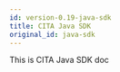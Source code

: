 ```yaml
---
id: version-0.19-java-sdk
title: CITA Java SDK
original_id: java-sdk
---
```


This is CITA Java SDK doc